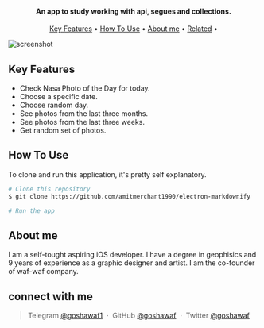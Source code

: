 <h4 align="center">An app to study working with api, segues and collections.</h4>

<p align="center">
  <a href="#key-features">Key Features</a> •
  <a href="#how-to-use">How To Use</a> •
  <a href="#about me">About me</a> •
  <a href="#connect with me">Related</a> •
</p>

![screenshot](https://github.com/goshawaf/NasaApiApp/blob/b6f255d8c21634007166b196bbba78165f251687/Simulator%20Screen%20Recording%20-%20iPhone%2011%20-%202023-01-27%20at%2016.03.32.gif)

## Key Features

* Check Nasa Photo of the Day for today.
* Choose a specific date.
* Choose random day.
* See photos from the last three months.
* See photos from the last three weeks.
* Get random set of photos.

## How To Use

To clone and run this application, it's pretty self explanatory.

```bash
# Clone this repository
$ git clone https://github.com/amitmerchant1990/electron-markdownify

# Run the app
```



## About me
I am a self-tought aspiring iOS developer. I have a degree in geophisics and 9 years of experience as a graphic designer and artist. I am the co-founder of waf-waf company.

## connect with me

> Telegram [@goshawaf1](https://t.me/goshawaf1) &nbsp;&middot;&nbsp;
> GitHub [@goshawaf](https://github.com/goshawaf) &nbsp;&middot;&nbsp;
> Twitter [@goshawaf](https://twitter.com/goshawaf)

